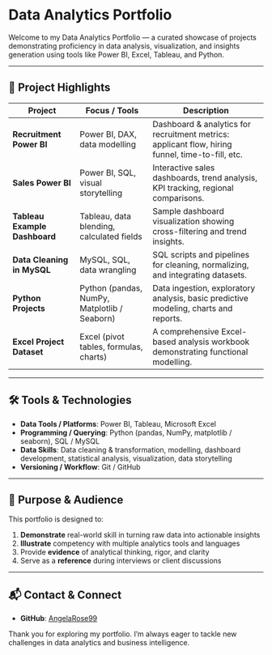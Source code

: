 # Data Analytics Portfolio

Welcome to my Data Analytics Portfolio — a curated showcase of projects demonstrating proficiency in data analysis, visualization, and insights generation using tools like Power BI, Excel, Tableau, and Python.

---

## 📂 Project Highlights

| Project | Focus / Tools | Description |
|---|---|---|
| **Recruitment Power BI** | Power BI, DAX, data modelling | Dashboard & analytics for recruitment metrics: applicant flow, hiring funnel, time-to-fill, etc. |
| **Sales Power BI** | Power BI, SQL, visual storytelling | Interactive sales dashboards, trend analysis, KPI tracking, regional comparisons. |
| **Tableau Example Dashboard** | Tableau, data blending, calculated fields | Sample dashboard visualization showing cross-filtering and trend insights. |
| **Data Cleaning in MySQL** | MySQL, SQL, data wrangling | SQL scripts and pipelines for cleaning, normalizing, and integrating datasets. |
| **Python Projects** | Python (pandas, NumPy, Matplotlib / Seaborn) | Data ingestion, exploratory analysis, basic predictive modeling, charts and reports. |
| **Excel Project Dataset** | Excel (pivot tables, formulas, charts) | A comprehensive Excel-based analysis workbook demonstrating functional modelling. |

---

## 🛠️ Tools & Technologies

- **Data Tools / Platforms**: Power BI, Tableau, Microsoft Excel  
- **Programming / Querying**: Python (pandas, NumPy, matplotlib / seaborn), SQL / MySQL  
- **Data Skills**: Data cleaning & transformation, modelling, dashboard development, statistical analysis, visualization, data storytelling  
- **Versioning / Workflow**: Git / GitHub

---

## 🧭 Purpose & Audience

This portfolio is designed to:

1. **Demonstrate** real-world skill in turning raw data into actionable insights  
2. **Illustrate** competency with multiple analytics tools and languages  
3. Provide **evidence** of analytical thinking, rigor, and clarity  
4. Serve as a **reference** during interviews or client discussions  


---

## 📬 Contact & Connect

- **GitHub**: [AngelaRose99](https://github.com/AngelaRose99)

Thank you for exploring my portfolio. I’m always eager to tackle new challenges in data analytics and business intelligence.  
